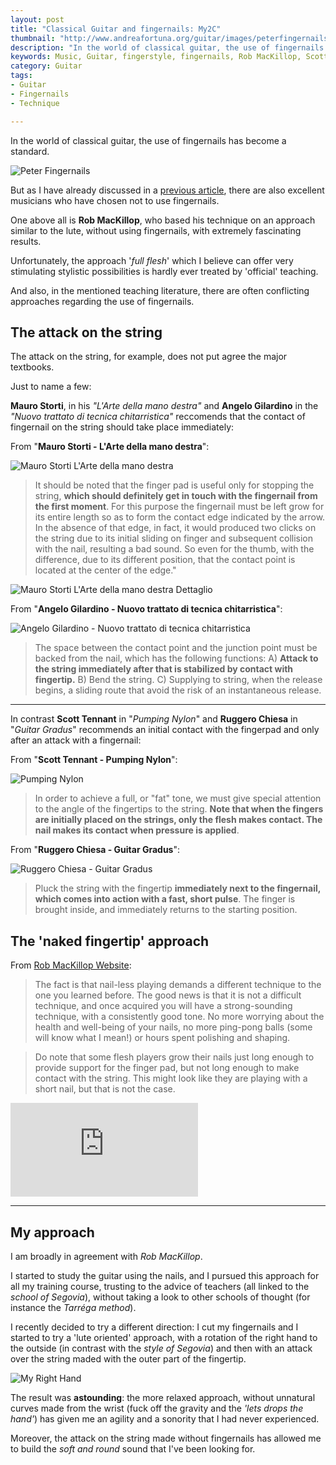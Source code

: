 ```yaml
---
layout: post
title: "Classical Guitar and fingernails: My2C"
thumbnail: "http://www.andreafortuna.org/guitar/images/peterfingernails.jpg"
description: "In the world of classical guitar, the use of fingernails has become a standard. But as I have already discussed in a previous article, there are also excellent musicians who have chosen not to use fingernails."
keywords: Music, Guitar, fingerstyle, fingernails, Rob MacKillop, Scott Tennant, Mauro Storti, Ruggero Chiesa, Angelo Gilardino
category: Guitar
tags: 
- Guitar
- Fingernails
- Technique

---
```


In the world of classical guitar, the use of fingernails has become a standard.

![Peter Fingernails](/guitar/images/peterfingernails.jpg)

But as I have already discussed in a [previous article](/guitar/2016/02/24/classical-guitar-fingernails/), there are also excellent musicians who have chosen not to use fingernails.

One above all is **Rob MacKillop**, who based his technique on an approach similar to the lute, without using fingernails, with extremely fascinating results.

Unfortunately, the approach '*full flesh*' which I believe can offer very stimulating stylistic possibilities  is hardly ever treated by  'official' teaching.

And also, in the mentioned teaching literature, there are often conflicting approaches regarding the use of fingernails.

The attack on the string
--

The attack on the string, for example, does not put agree the major textbooks.

Just to name a few:

**Mauro Storti**, in his *"L'Arte della mano destra"* and **Angelo Gilardino** in the *"Nuovo trattato di tecnica chitarristica"* reccomends that the contact of fingernail on the string should take place immediately:

From "**Mauro Storti - L'Arte della mano destra**":

![Mauro Storti L'Arte della mano destra](/guitar/images/Mauro_storti_arte_mano_destra.png)

>It should be noted that the finger pad is useful only for stopping the string, **which should definitely get in touch with the fingernail from the first moment**. 
>For this purpose the fingernail must be left grow for its entire length so as to form the contact edge indicated by the arrow. 
>In the absence of that edge, in fact, it would produced two clicks on the string due to its initial sliding on finger and subsequent collision with the nail, resulting a bad sound.
>So even for the thumb, with the difference, due to its different position, that the contact point is located at the center of the edge."

![Mauro Storti L'Arte della mano destra Dettaglio](/guitar/images/Mauro_storti_arte_mano_destra_2.png)


From "**Angelo Gilardino - Nuovo trattato di tecnica chitarristica**":

![Angelo Gilardino - Nuovo trattato di tecnica chitarristica](/guitar/images/Angelo_Gilardino_nuovo_trattato_tecnica_chitarristica.png)

>The space between the contact point and the junction point must be backed from the nail, which has the following functions: A) **Attack to the string immediately after that  is stabilized by contact with fingertip.** B) Bend the string. C) Supplying to string, when the release begins, a sliding route  that avoid the risk of an instantaneous release.

<hr/>

In contrast  **Scott Tennant** in "*Pumping Nylon*" and **Ruggero Chiesa** in "*Guitar Gradus*" recommends an initial contact with the fingerpad and only after an attack with a fingernail:

From "**Scott Tennant - Pumping Nylon**":

![Pumping Nylon](/guitar/images/tennant_nails.png)

>In order to achieve a full, or "fat" tone, we must give special attention to the angle of the fingertips to the string. **Note that when the fingers are initially placed on the strings, only the flesh makes contact. The nail makes its contact when pressure is applied**.   


From "**Ruggero Chiesa - Guitar Gradus**":

![Ruggero Chiesa - Guitar Gradus](/guitar/images/Ruggero_Chiesa_Guitar_Gradus.png)

>Pluck the string with the fingertip **immediately next to the fingernail, which comes into action with a fast, short pulse**. The finger is brought inside, and immediately returns to the starting position.


The 'naked fingertip' approach
--

From [Rob MacKillop Website](http://rmclassicalguitar.com/technique/):

>The fact is that nail-less playing demands a different technique to the one you learned before. 
The good news is that it is not a difficult technique, and once acquired you will have a strong-sounding technique, with a consistently good tone. 
No more worrying about the health and well-being of your nails, no more ping-pong balls (some will know what I mean!) or hours spent polishing and shaping.

>Do note that some flesh players grow their nails just long enough to provide support for the finger pad, but not long enough to make contact with the string. 
This might look like they are playing with a short nail, but that is not the case.

<div class="video-container">
<iframe src="https://www.youtube.com/embed/ZC7tSW1s9tM" frameborder="0" allowfullscreen></iframe>
</div>

<hr/>

My approach
--

I am broadly in agreement with *Rob MacKillop*.

I started to study the guitar using the nails, and I pursued this approach for all my training course, trusting to the advice of teachers (all linked to the *school of Segovia*), without taking a look to other schools of thought (for instance the *Tarréga method*).

I recently decided to try a different direction: I cut my fingernails and I started to try a 'lute oriented' approach, with a rotation of the right hand to the outside (in contrast with the *style of Segovia*) and then with an attack over the string maded with the outer part of the fingertip.

![My Right Hand](/guitar/images/myrighthand.jpg)

The result was **astounding**: the more relaxed approach, without unnatural curves made from the wrist (fuck off the gravity and the *'lets drops the hand'*) has given me an agility and a sonority that I had never experienced.

Moreover, the attack on the string made without fingernails has allowed me to build the *soft and round* sound that I've been looking for.